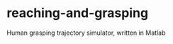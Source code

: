 reaching-and-grasping
=====================

Human grasping trajectory simulator, written in Matlab
